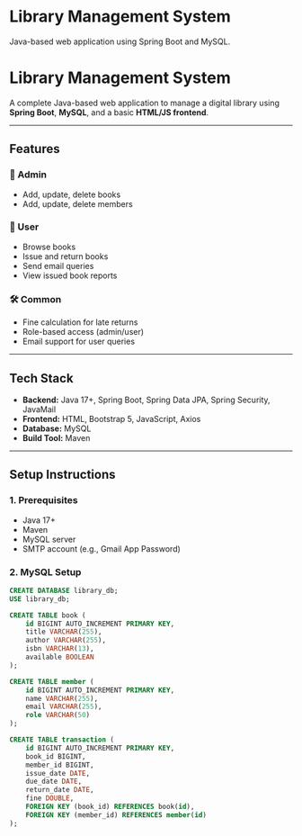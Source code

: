# Library Management System

Java-based web application using Spring Boot and MySQL.
# Library Management System

A complete Java-based web application to manage a digital library using **Spring Boot**, **MySQL**, and a basic **HTML/JS frontend**.

---

## Features

### 🔐 Admin
- Add, update, delete books
- Add, update, delete members

### 👤 User
- Browse books
- Issue and return books
- Send email queries
- View issued book reports

### 🛠 Common
- Fine calculation for late returns
- Role-based access (admin/user)
- Email support for user queries

---

## Tech Stack

- **Backend:** Java 17+, Spring Boot, Spring Data JPA, Spring Security, JavaMail
- **Frontend:** HTML, Bootstrap 5, JavaScript, Axios
- **Database:** MySQL
- **Build Tool:** Maven

---

## Setup Instructions

### 1. Prerequisites
- Java 17+
- Maven
- MySQL server
- SMTP account (e.g., Gmail App Password)

### 2. MySQL Setup
```sql
CREATE DATABASE library_db;
USE library_db;

CREATE TABLE book (
    id BIGINT AUTO_INCREMENT PRIMARY KEY,
    title VARCHAR(255),
    author VARCHAR(255),
    isbn VARCHAR(13),
    available BOOLEAN
);

CREATE TABLE member (
    id BIGINT AUTO_INCREMENT PRIMARY KEY,
    name VARCHAR(255),
    email VARCHAR(255),
    role VARCHAR(50)
);

CREATE TABLE transaction (
    id BIGINT AUTO_INCREMENT PRIMARY KEY,
    book_id BIGINT,
    member_id BIGINT,
    issue_date DATE,
    due_date DATE,
    return_date DATE,
    fine DOUBLE,
    FOREIGN KEY (book_id) REFERENCES book(id),
    FOREIGN KEY (member_id) REFERENCES member(id)
);
